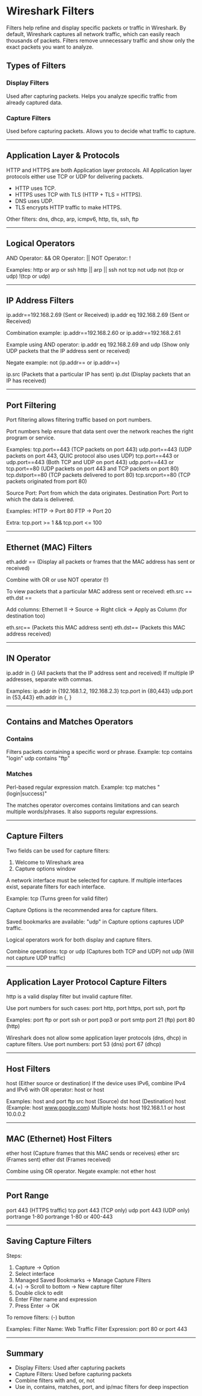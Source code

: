 # Wireshark Filters

Filters help refine and display specific packets or traffic in Wireshark.
By default, Wireshark captures all network traffic, which can easily reach thousands of packets.
Filters remove unnecessary traffic and show only the exact packets you want to analyze.

## Types of Filters

### Display Filters
Used after capturing packets.
Helps you analyze specific traffic from already captured data.

### Capture Filters
Used before capturing packets.
Allows you to decide what traffic to capture.

---

## Application Layer & Protocols

HTTP and HTTPS are both Application layer protocols.
All Application layer protocols either use TCP or UDP for delivering packets.

- HTTP uses TCP.
- HTTPS uses TCP with TLS (HTTP + TLS = HTTPS).
- DNS uses UDP.
- TLS encrypts HTTP traffic to make HTTPS.

Other filters: dns, dhcp, arp, icmpv6, http, tls, ssh, ftp

---

## Logical Operators

AND Operator: &&
OR Operator: || 
NOT Operator: !

Examples:
http or arp or ssh
http || arp || ssh
not tcp
not udp
not (tcp or udp)
!(tcp or udp)

---

## IP Address Filters

ip.addr==192.168.2.69 (Sent or Received)
ip.addr eq 192.168.2.69 (Sent or Received)

Combination example:
ip.addr==192.168.2.60 or ip.addr==192.168.2.61

Example using AND operator:
ip.addr eq 192.168.2.69 and udp
(Show only UDP packets that the IP address sent or received)

Negate example:
not (ip.addr==<IP1> or ip.addr==<IP2>)

ip.src (Packets that a particular IP has sent)
ip.dst (Display packets that an IP has received)

---

## Port Filtering

Port filtering allows filtering traffic based on port numbers.

Port numbers help ensure that data sent over the network reaches the right program or service.

Examples:
tcp.port==443 (TCP packets on port 443)
udp.port==443 (UDP packets on port 443, QUIC protocol also uses UDP)
tcp.port==443 or udp.port==443 (Both TCP and UDP on port 443)
udp.port==443 or tcp.port==80 (UDP packets on port 443 and TCP packets on port 80)
tcp.dstport==80 (TCP packets delivered to port 80)
tcp.srcport==80 (TCP packets originated from port 80)

Source Port: Port from which the data originates.
Destination Port: Port to which the data is delivered.

Examples:
HTTP → Port 80
FTP → Port 20

Extra:
tcp.port >= 1 && tcp.port <= 100

---

## Ethernet (MAC) Filters

eth.addr == <MAC address>
(Display all packets or frames that the MAC address has sent or received)

Combine with OR or use NOT operator (!)

To view packets that a particular MAC address sent or received:
eth.src == <MAC address>
eth.dst == <MAC address>

Add columns:
Ethernet II -> Source -> Right click -> Apply as Column (for destination too)

eth.src==<Source MAC> (Packets this MAC address sent)
eth.dst==<Destination MAC> (Packets this MAC address received)

---

## IN Operator

ip.addr in {<ip address or addresses>}
(All packets that the IP address sent and received)
If multiple IP addresses, separate with commas.

Examples:
ip.addr in {192.168.1.2, 192.168.2.3}
tcp.port in {80,443}
udp.port in {53,443}
eth.addr in {<MAC1>, <MAC2>}

---

## Contains and Matches Operators

### Contains
Filters packets containing a specific word or phrase.
Example:
tcp contains "login"
udp contains "ftp"

### Matches
Perl-based regular expression match.
Example:
tcp matches "(login|success)"

The matches operator overcomes contains limitations and can search multiple words/phrases.
It also supports regular expressions.

---

## Capture Filters

Two fields can be used for capture filters:
1. Welcome to Wireshark area
2. Capture options window

A network interface must be selected for capture.
If multiple interfaces exist, separate filters for each interface.

Example:
tcp (Turns green for valid filter)

Capture Options is the recommended area for capture filters.

Saved bookmarks are available:
"udp" in Capture options captures UDP traffic.

Logical operators work for both display and capture filters.

Combine operations:
tcp or udp (Captures both TCP and UDP)
not udp (Will not capture UDP traffic)

---

## Application Layer Protocol Capture Filters

http is a valid display filter but invalid capture filter.

Use port numbers for such cases:
port http, port https, port ssh, port ftp

Examples:
port ftp or port ssh or port pop3 or port smtp
port 21 (ftp)
port 80 (http)

Wireshark does not allow some application layer protocols (dns, dhcp) in capture filters.
Use port numbers:
port 53 (dns)
port 67 (dhcp)

---

## Host Filters

host <ip address> (Either source or destination)
If the device uses IPv6, combine IPv4 and IPv6 with OR operator:
host <ipv4> or host <ipv6>

Examples:
host <ipaddress> and port ftp
src host <ipaddress> (Source)
dst host <ipaddress> (Destination)
host <domain name> (Example: host www.google.com)
Multiple hosts: host 192.168.1.1 or host 10.0.0.2

---

## MAC (Ethernet) Host Filters

ether host <MAC address> (Capture frames that this MAC sends or receives)
ether src <MAC address> (Frames sent)
ether dst <MAC address> (Frames received)

Combine using OR operator.
Negate example:
not ether host <MAC address>

---

## Port Range

port 443 (HTTPS traffic)
tcp port 443 (TCP only)
udp port 443 (UDP only)
portrange 1-80
portrange 1-80 or 400-443

---

## Saving Capture Filters

Steps:
1. Capture -> Option
2. Select interface
3. Managed Saved Bookmarks -> Manage Capture Filters
4. (+) -> Scroll to bottom -> New capture filter
5. Double click to edit
6. Enter Filter name and expression
7. Press Enter -> OK

To remove filters: (-) button

Examples:
Filter Name: Web Traffic
Filter Expression: port 80 or port 443

---

## Summary

- Display Filters: Used after capturing packets
- Capture Filters: Used before capturing packets
- Combine filters with and, or, not
- Use in, contains, matches, port, and ip/mac filters for deep inspection
